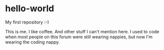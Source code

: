 # hello-world
My first repository :-)

This is me. I like coffee. And other stuff I can't mention here.
I used to code when most people on this forum were still wearing nappies, but now I'm wearing the coding nappy.
